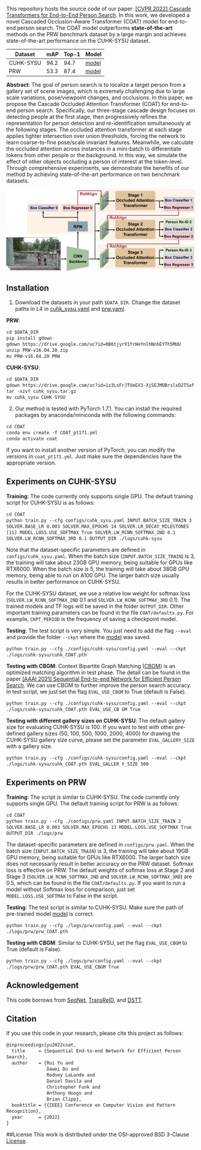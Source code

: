 This repository hosts the source code of our paper: [[CVPR 2022] Cascade Transformers for End-to-End Person Search](). In this work, we developed a novel Cascaded Occlusion-Aware Transformer (COAT) model for end-to-end person search. The COAT model outperforms **state-of-the-art** methods on the PRW benchmark dataset by a large margin and achieves state-of-the-art performance on the CUHK-SYSU dataset. 

| Dataset   | mAP  | Top-1 | Model                                                        |
| --------- | ---- | ----- | ------------------------------------------------------------ |
| CUHK-SYSU | 94.2 | 94.7  | [model](https://drive.google.com/file/d/1LkEwXYaJg93yk4Kfhyk3m6j8v3i9s1B7/view?usp=sharing) |
| PRW       | 53.3 | 87.4  | [model](https://drive.google.com/file/d/1vEd_zzFN88RgxbRMG5-WfJZgD3vmP0Xg/view?usp=sharing) |

**Abstract**: The goal of person search is to localize a target person from a gallery set of scene images, which is extremely challenging due to large scale variations, pose/viewpoint changes, and occlusions. In this paper, we propose the Cascade Occluded Attention Transformer (COAT) for end-to-end person search. Specifically, our three-stage cascade design focuses on detecting people at the first stage, then progressively refines the representation for person detection and re-identification simultaneously at the following stages. The occluded attention transformer at each stage applies tighter intersection over union thresholds, forcing the network to learn coarse-to-fine pose/scale invariant features. Meanwhile, we calculate the occluded attention across instances in a mini-batch to differentiate tokens from other people or the background. In this way, we simulate the effect of other objects occluding a person of interest at the token-level. Through comprehensive experiments, we demonstrate the benefits of our method by achieving state-of-the-art performance on two benchmark datasets.

![COAT](doc/framework.png)


## Installation
1. Download the datasets in your path `$DATA_DIR`. Change the dataset paths in L4 in [cuhk_sysu.yaml](configs/cuhk_sysu.yaml) and [prw.yaml](configs/prw.yaml).

**PRW**:

```
cd $DATA_DIR 
pip install gdown
gdown https://drive.google.com/uc?id=0B6tjyrV1YrHeYnlhNnhEYTh5MUU
unzip PRW-v16.04.20.zip 
mv PRW-v16.04.20 PRW 
```

**CUHK-SYSU**:

```
cd $DATA_DIR 
gdown https://drive.google.com/uc?id=1z3LsFrJTUeEX3-XjSEJMOBrslxD2T5af 
tar -xzvf cuhk_sysu.tar.gz 
mv cuhk_sysu CUHK-SYSU 
```

2. Our method is tested with PyTorch 1.7.1. You can install the required packages by anaconda/miniconda with the following commands: 

```
cd COAT 
conda env create -f COAT_pt171.yml 
conda activate coat 
```

If you want to install another version of PyTorch, you can modify the versions in `coat_pt171.yml`. Just make sure the dependencies have the appropriate version. 


## Experiments on CUHK-SYSU
**Training**: The code currently only supports single GPU. The default training script for CUHK-SYSU is as follows:

``` 
cd COAT 
python train.py --cfg configs/cuhk_sysu.yaml INPUT.BATCH_SIZE_TRAIN 3 SOLVER.BASE_LR 0.003 SOLVER.MAX_EPOCHS 14 SOLVER.LR_DECAY_MILESTONES [11] MODEL.LOSS.USE_SOFTMAX True SOLVER.LW_RCNN_SOFTMAX_2ND 0.1 SOLVER.LW_RCNN_SOFTMAX_3RD 0.1 OUTPUT_DIR ./logs/cuhk-sysu 
```

Note that the dataset-specific parameters are defined in `configs/cuhk_sysu.yaml`. When the batch size (`INPUT.BATCH_SIZE_TRAIN`) is 3, the training will take about 23GB GPU memory, being suitable for GPUs like RTX6000. When the batch size is 5, the training will take about 38GB GPU memory, being able to run on A100 GPU. The larger batch size usually results in better performance on CUHK-SYSU. 

For the CUHK-SYSU dataset, we use a relative low weight for softmax loss (`SOLVER.LW_RCNN_SOFTMAX_2ND` 0.1 and `SOLVER.LW_RCNN_SOFTMAX_3RD` 0.1). The trained models and TF logs will be saved in the folder `OUTPUT_DIR`. Other important training parameters can be found in the file `COAT/defaults.py`. For example, `CKPT_PERIOD` is the frequency of saving a checkpoint model. 

**Testing**: The test script is very simple. You just need to add the flag `--eval` and provide the folder `--ckpt` where the [model](https://drive.google.com/file/d/1LkEwXYaJg93yk4Kfhyk3m6j8v3i9s1B7/view?usp=sharing) was saved.

``` 
python train.py --cfg ./configs/cuhk-sysu/config.yaml --eval --ckpt ./logs/cuhk-sysu/cuhk_COAT.pth 
```

**Testing with CBGM**: Context Bipartite Graph Matching ([CBGM](https://github.com/serend1p1ty/SeqNet)) is an optimized matching algorithm in test phase. The detail can be found in the paper [[AAAI 2021] Sequential End-to-end Network for Efficient Person Search](https://arxiv.org/abs/2103.10148). We can use CBGM to further improve the person search accuracy. In test script, we just set the flag `EVAL_USE_CBGM` to True (default is False). 

```
python train.py --cfg ./configs/cuhk-sysu/config.yaml --eval --ckpt ./logs/cuhk-sysu/cuhk_COAT.pth EVAL_USE_CB GM True
```
 
**Testing with different gallery sizes on CUHK-SYSU**: The default gallery size for evaluating CUHK-SYSU is 100. If you want to test with other pre-defined gallery sizes (50, 100, 500, 1000, 2000, 4000) for drawing the CUHK-SYSU gallery size curve, please set the parameter `EVAL_GALLERY_SIZE` with a gallery size. 

```
python train.py --cfg ./configs/cuhk-sysu/config.yaml --eval --ckpt ./logs/cuhk-sysu/cuhk_COAT.pth EVAL_GALLER Y_SIZE 500 
```

## Experiments on PRW
**Training**: The script is similar to CUHK-SYSU. The code currently only supports single GPU. The default training script for PRW is as follows: 

```
cd COAT 
python train.py --cfg ./configs/prw.yaml INPUT.BATCH_SIZE_TRAIN 3 SOLVER.BASE_LR 0.003 SOLVER.MAX_EPOCHS 13 MODEL.LOSS.USE_SOFTMAX True OUTPUT_DIR ./logs/prw
```

The dataset-specific parameters are defined in `configs/prw.yaml`. When the batch size (`INPUT.BATCH_SIZE_TRAIN`) is 3, the training will take about 19GB GPU memory, being suitable for GPUs like RTX6000. The larger batch size does not necessarily result in better accuracy on the PRW dataset. 
Softmax loss is effective on PRW. The default weights of softmax loss at Stage 2 and Stage 3 (`SOLVER.LW_RCNN_SOFTMAX_2ND` and `SOLVER.LW_RCNN_SOFTMAX_3RD`) are 0.5, which can be found in the file `COAT/defaults.py`. If you want to run a model without Softmax loss for comparison, just set `MODEL.LOSS.USE_SOFTMAX` to False in the script. 


**Testing**: The test script is similar to CUHK-SYSU. Make sure the path of pre-trained model [model](https://drive.google.com/file/d/1vEd_zzFN88RgxbRMG5-WfJZgD3vmP0Xg/view?usp=sharing) is correct.

``` 
python train.py --cfg ./logs/prw/config.yaml --eval --ckpt ./logs/prw/prw_COAT.pth 

```

**Testing with CBGM**: Similar to CUHK-SYSU, set the flag `EVAL_USE_CBGM` to True (default is False). 

```
python train.py --cfg ./logs/prw/config.yaml --eval --ckpt ./logs/prw/prw_COAT.pth EVAL_USE_CBGM True
```


## Acknowledgement
This code borrows from [SeqNet](https://github.com/serend1p1ty/SeqNet), [TransReID](https://github.com/damo-cv/TransReID), and [DSTT](https://github.com/ruiliu-ai/DSTT).

## Citation
If you use this code in your research, please cite this project as follows:

```
@inproceedings{yu2022coat,
  title     = {Sequential End-to-end Network for Efficient Person Search},
  author    = {Rui Yu and 
               Dawei Du and 
               Rodney LaLonde and 
               Daniel Davila and 
               Christopher Funk and 
               Anthony Hoogs and 
               Brian Clipp},
  booktitle = {{IEEE} Conference on Computer Vision and Pattern Recognition},
  year      = {2022}
}
```

##License
This work is distributed under the OSI-approved BSD 3-Clause [License](https://github.com/Kitware/COAT/blob/master/LICENSE).
